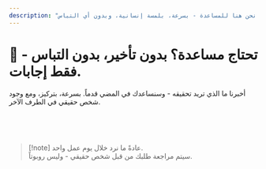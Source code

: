 ```yaml
---
description: "هل لديك أسئلة حول الترجمة الفورية للاجتماعات المدعومة بالذكاء الاصطناعي، والتواصل متعدد اللغات، أو تأهيل المؤسسات؟ نحن هنا للمساعدة - بسرعة، بلمسة إنسانية، وبدون أي التباس."
---
```


# 💬 تحتاج مساعدة؟ بدون تأخير، بدون التباس - فقط إجابات.

أخبرنا ما الذي تريد تحقيقه - وسنساعدك في المضي قدماً.
بسرعة، بتركيز، ومع وجود شخص حقيقي في الطرف الآخر.

<br>

<ContactFormModalNav   
  formStyle="margin: 1rem auto;"  
  categoryLabel="ما الذي يجلبك إلى InterMind اليوم؟"  
  categoryPlaceholderText="اختر السبب الرئيسي..."  
  messageLabel="أخبرنا المزيد (اختياري)"  
  messagePlaceholderText="أي شيء تود مشاركته - الأهداف، السياق، أو التفاصيل التقنية."  
  buttonText="احصل على مساعدة خبير الآن"  
  :services="[
    'أريد تجربة InterMind بلغتي',
    'أود رؤية عرض توضيحي',
    'أبلغ عن مشكلة تقنية',
    'مهتم بالشراكة',
    'شيء آخر'
  ]" />

<br>

> [!note] عادةً ما نرد خلال يوم عمل واحد.  
> سيتم مراجعة طلبك من قبل شخص حقيقي - وليس روبوتاً.